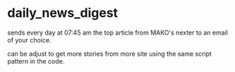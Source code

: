 # daily_news_digest

sends every day at 07:45 am the top article from MAKO's nexter to an email of your choice.

can be adjust to get more stories from more site using the same script pattern in the code.

